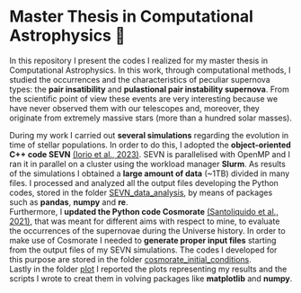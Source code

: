 # Master Thesis in Computational Astrophysics 🌟
In this repository I present the codes I realized for my master thesis in Computational Astrophysics. In this work, through computational methods, I studied the occurrences and the characteristics of peculiar supernova types: the **pair insatibility** and **pulastional pair instability supernova**. From the scientific point of view these events are very interesting because we have never observed them with our telescopes and, moreover, they originate from extremely massive stars (more than a hundred solar masses).

During my work I carried out **several simulations** regarding the evolution in time of stellar populations. In order to do this, I adopted the **object-oriented C++ code SEVN** [(Iorio et al., 2023)](https://ui.adsabs.harvard.edu/abs/2023MNRAS.524..426I/abstract). SEVN is parallelised with OpenMP and I ran it in parallel on a cluster using the workload manager **Slurm**. As results of the simulations I obtained a **large amount of data** (~1TB) divided in many files. I processed and analyzed all the output files developing the Python codes, stored in the folder [SEVN_data_analysis](https://github.com/raffscala/master-thesis-project/tree/main/SEVN_data_analysis), by means of packages such as **pandas**, **numpy** and **re**.<br>
Furthermore, I **updated the Python code Cosmorate** [(Santoliquido et al., 2021)](https://ui.adsabs.harvard.edu/abs/2021MNRAS.502.4877S/abstract), that was meant for different aims with respect to mine, to evaluate the occurrences of the supernovae during the Universe history. In order to make use of Cosmorate I needed to **generate proper input files** starting from the output files of my SEVN simulations. The codes I developed for this purpose are stored in the folder [cosmorate_initial_conditions](https://github.com/raffscala/master-thesis-project/tree/main/cosmorate_initial_conditions).<br>
Lastly in the folder [plot](https://github.com/raffscala/master-thesis-project/tree/main/plot) I reported the plots representing my results and the scripts I wrote to creat them in volving packages like **matplotlib** and **numpy**.
